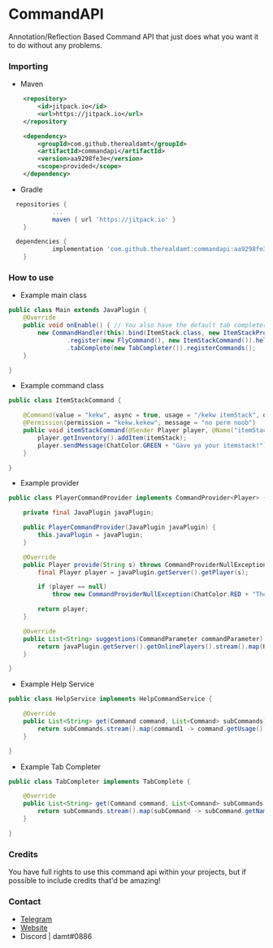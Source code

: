 # CommandAPI
Annotation/Reflection Based Command API that just does what you want it to do without any problems.

### Importing

* Maven

```xml
	<repository>
	    <id>jitpack.io</id>
	    <url>https://jitpack.io</url>
	</repository
```

```xml
	<dependency>
	    <groupId>com.github.therealdamt</groupId>
	    <artifactId>commandapi</artifactId>
	    <version>aa9298fe3e</version>
	    <scope>provided</scope>
	</dependency>
```

* Gradle

```gradle
  repositories {
	        ...
	        maven { url 'https://jitpack.io' }
	}
```

```gradle
  dependencies {
	        implementation 'com.github.therealdamt:commandapi:aa9298fe3e'
	}
```

### How to use

* Example main class

```java
public class Main extends JavaPlugin {
    @Override
    public void onEnable() { // You also have the default tab completer, and the default help service, new DefaultTabCompleter(); 
        new CommandHandler(this).bind(ItemStack.class, new ItemStackProvider())
                .register(new FlyCommand(), new ItemStackCommand()).helpService(new HelpService())
                .tabComplete(new TabCompleter()).registerCommands();
    }

}
```

* Example command class

```java
public class ItemStackCommand {

    @Command(value = "kekw", async = true, usage = "/kekw itemStack", description = "Just makes an itemstack lol")
    @Permission(permission = "kekw.kekew", message = "no perm noob")
    public void itemStackCommand(@Sender Player player, @Name("itemStack") ItemStack itemStack) {
        player.getInventory().addItem(itemStack);
        player.sendMessage(ChatColor.GREEN + "Gave ya your itemstack!");
    }

}
```

* Example provider

```java
public class PlayerCommandProvider implements CommandProvider<Player> {

    private final JavaPlugin javaPlugin;

    public PlayerCommandProvider(JavaPlugin javaPlugin) {
        this.javaPlugin = javaPlugin;
    }

    @Override
    public Player provide(String s) throws CommandProviderNullException {
        final Player player = javaPlugin.getServer().getPlayer(s);

        if (player == null)
            throw new CommandProviderNullException(ChatColor.RED + "The player you specified is not online or does not exist!");

        return player;
    }

    @Override
    public List<String> suggestions(CommandParameter commandParameter) {
        return javaPlugin.getServer().getOnlinePlayers().stream().map(HumanEntity::getName).collect(Collectors.toList());
    }

}
```

* Example Help Service

```java
public class HelpService implements HelpCommandService {

    @Override
    public List<String> get(Command command, List<Command> subCommands) {
        return subCommands.stream().map(command1 -> command.getUsage() + ", ").collect(Collectors.toList());
    }

}
```

* Example Tab Completer

```java
public class TabCompleter implements TabComplete {

    @Override
    public List<String> get(Command command, List<Command> subCommands, String[] args) {
        return subCommands.stream().map(subCommand -> subCommand.getName() + "\n").collect(Collectors.toList());
    }

}
```

### Credits

You have full rights to use this command api within your projects, but if possible to include credits that'd be amazing!

### Contact

* [Telegram](https://t.me/therealdamt)
* [Website](https://damt.xyz)
* Discord | damt#0886
